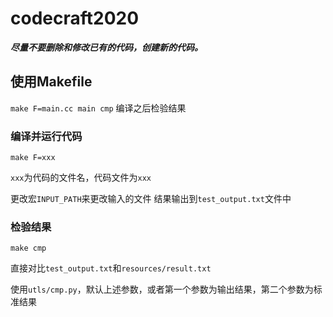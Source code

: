 # codecraft2020

***尽量不要删除和修改已有的代码，创建新的代码。***

## 使用Makefile

`make F=main.cc main cmp` 编译之后检验结果

### 编译并运行代码

`make F=xxx`

`xxx`为代码的文件名，代码文件为`xxx`

更改宏`INPUT_PATH`来更改输入的文件
结果输出到`test_output.txt`文件中

### 检验结果

`make cmp`

直接对比`test_output.txt`和`resources/result.txt`

使用`utls/cmp.py`，默认上述参数，或者第一个参数为输出结果，第二个参数为标准结果

